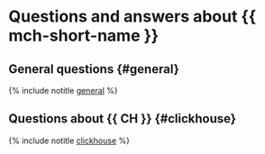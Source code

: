 # Questions and answers about {{ mch-short-name }}

## General questions {#general}

{% include notitle [general](general.md) %}

## Questions about {{ CH }} {#clickhouse}

{% include notitle [clickhouse](clickhouse.md) %}

